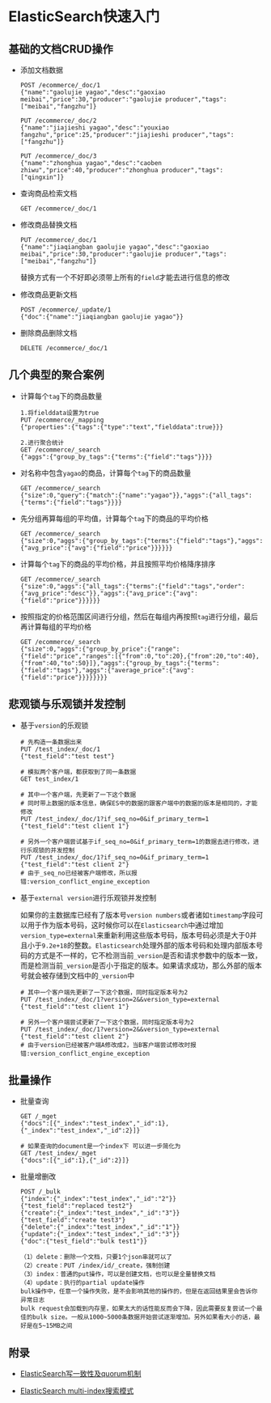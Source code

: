 # ElasticSearch快速入门

## 基础的文档CRUD操作

- 添加文档数据

  ```
  POST /ecommerce/_doc/1
  {"name":"gaolujie yagao","desc":"gaoxiao meibai","price":30,"producer":"gaolujie producer","tags":["meibai","fangzhu"]}
  
  PUT /ecommerce/_doc/2
  {"name":"jiajieshi yagao","desc":"youxiao fangzhu","price":25,"producer":"jiajieshi producer","tags":["fangzhu"]}
  
  PUT /ecommerce/_doc/3
  {"name":"zhonghua yagao","desc":"caoben zhiwu","price":40,"producer":"zhonghua producer","tags":["qingxin"]}
  ```

- 查询商品检索文档

  ```
  GET /ecommerce/_doc/1
  ```

- 修改商品替换文档

  ```
  PUT /ecommerce/_doc/1
  {"name":"jiaqiangban gaolujie yagao","desc":"gaoxiao meibai","price":30,"producer":"gaolujie producer","tags":["meibai","fangzhu"]}
  ```

  替换方式有一个不好即必须带上所有的`field`才能去进行信息的修改

- 修改商品更新文档

  ```
  POST /ecommerce/_update/1
  {"doc":{"name":"jiaqiangban gaolujie yagao"}}
  ```

- 删除商品删除文档

  ```
  DELETE /ecommerce/_doc/1
  ```

## 几个典型的聚合案例

- 计算每个`tag`下的商品数量

  ```
  1.将fielddata设置为true
  PUT /ecommerce/_mapping
  {"properties":{"tags":{"type":"text","fielddata":true}}}
  
  2.进行聚合统计
  GET /ecommerce/_search
  {"aggs":{"group_by_tags":{"terms":{"field":"tags"}}}}
  ```

- 对名称中包含`yagao`的商品，计算每个`tag`下的商品数量

  ```
  GET /ecommerce/_search
  {"size":0,"query":{"match":{"name":"yagao"}},"aggs":{"all_tags":{"terms":{"field":"tags"}}}}
  ```

- 先分组再算每组的平均值，计算每个`tag`下的商品的平均价格

  ```
  GET /ecommerce/_search
  {"size":0,"aggs":{"group_by_tags":{"terms":{"field":"tags"},"aggs":{"avg_price":{"avg":{"field":"price"}}}}}}
  ```

- 计算每个`tag`下的商品的平均价格，并且按照平均价格降序排序

  ```
  GET /ecommerce/_search
  {"size":0,"aggs":{"all_tags":{"terms":{"field":"tags","order":{"avg_price":"desc"}},"aggs":{"avg_price":{"avg":{"field":"price"}}}}}}
  ```

- 按照指定的价格范围区间进行分组，然后在每组内再按照`tag`进行分组，最后再计算每组的平均价格

  ```
  GET /ecommerce/_search
  {"size":0,"aggs":{"group_by_price":{"range":{"field":"price","ranges":[{"from":0,"to":20},{"from":20,"to":40},{"from":40,"to":50}]},"aggs":{"group_by_tags":{"terms":{"field":"tags"},"aggs":{"average_price":{"avg":{"field":"price"}}}}}}}}
  ```

## 悲观锁与乐观锁并发控制

- 基于`version`的乐观锁

  ```
  # 先构造一条数据出来
  PUT /test_index/_doc/1
  {"test_field":"test test"}
  
  # 模拟两个客户端，都获取到了同一条数据
  GET test_index/1
  
  # 其中一个客户端，先更新了一下这个数据
  # 同时带上数据的版本信息，确保ES中的数据的跟客户端中的数据的版本是相同的，才能修改
  PUT /test_index/_doc/1?if_seq_no=0&if_primary_term=1
  {"test_field":"test client 1"}
  
  # 另外一个客户端尝试基于if_seq_no=0&if_primary_term=1的数据去进行修改，进行乐观锁的并发控制
  PUT /test_index/_doc/1?if_seq_no=0&if_primary_term=1
  {"test_field":"test client 2"}
  # 由于_seq_no已经被客户端修改，所以报错:version_conflict_engine_exception
  ```

- 基于`external version`进行乐观锁并发控制

  如果你的主数据库已经有了版本号`version numbers`或者诸如`timestamp`字段可以用于作为版本号码，这时候你可以在`Elasticsearch`中通过增加`version_type=external`来重新利用这些版本号码，版本号码必须是大于0并且小于`9.2e+18`的整数。`Elasticsearch`处理外部的版本号码和处理内部版本号码的方式是不一样的，它不检测当前`_version`是否和请求参数中的版本一致，而是检测当前`_version`是否小于指定的版本。如果请求成功，那么外部的版本号就会被存储到文档中的`_version`中

  ```
  # 其中一个客户端先更新了一下这个数据，同时指定版本号为2
  PUT /test_index/_doc/1?version=2&&version_type=external
  {"test_field":"test client 1"}
  
  # 另外一个客户端尝试更新了一下这个数据，同时指定版本号为2
  PUT /test_index/_doc/1?version=2&&version_type=external
  {"test_field":"test client 2"}
  # 由于version已经被客户端A修改成2，当B客户端尝试修改时报错:version_conflict_engine_exception
  ```

## 批量操作

- 批量查询

  ```
  GET /_mget
  {"docs":[{"_index":"test_index","_id":1},{"_index":"test_index","_id":2}]}
  
  # 如果查询的document是一个index下 可以进一步简化为
  GET /test_index/_mget
  {"docs":[{"_id":1},{"_id":2}]}
  ```

- 批量增删改

  ```
  POST /_bulk
  {"index":{"_index":"test_index","_id":"2"}}
  {"test_field":"replaced test2"}
  {"create":{"_index":"test_index","_id":"3"}}
  {"test_field":"create test3"}
  {"delete":{"_index":"test_index","_id":"1"}}
  {"update":{"_index":"test_index","_id":"3"}}
  {"doc":{"test_field":"bulk test1"}}
  
  （1）delete：删除一个文档，只要1个json串就可以了
  （2）create：PUT /index/id/_create，强制创建
  （3）index：普通的put操作，可以是创建文档，也可以是全量替换文档
  （4）update：执行的partial update操作
  bulk操作中，任意一个操作失败，是不会影响其他的操作的，但是在返回结果里会告诉你异常日志
  bulk request会加载到内存里，如果太大的话性能反而会下降，因此需要反复尝试一个最佳的bulk size。一般从1000~5000条数据开始尝试逐渐增加。另外如果看大小的话，最好是在5~15MB之间
  ```


## 附录

- [ElasticSearch写一致性及quorum机制](https://zhouze-java.github.io/2018/11/20/Elasticsearch-15-%E5%86%99%E4%B8%80%E8%87%B4%E6%80%A7%E5%8E%9F%E7%90%86%E5%8F%8Aquorum%E6%9C%BA%E5%88%B6/)

- [ElasticSearch multi-index搜索模式](https://segmentfault.com/a/1190000019003460)

  